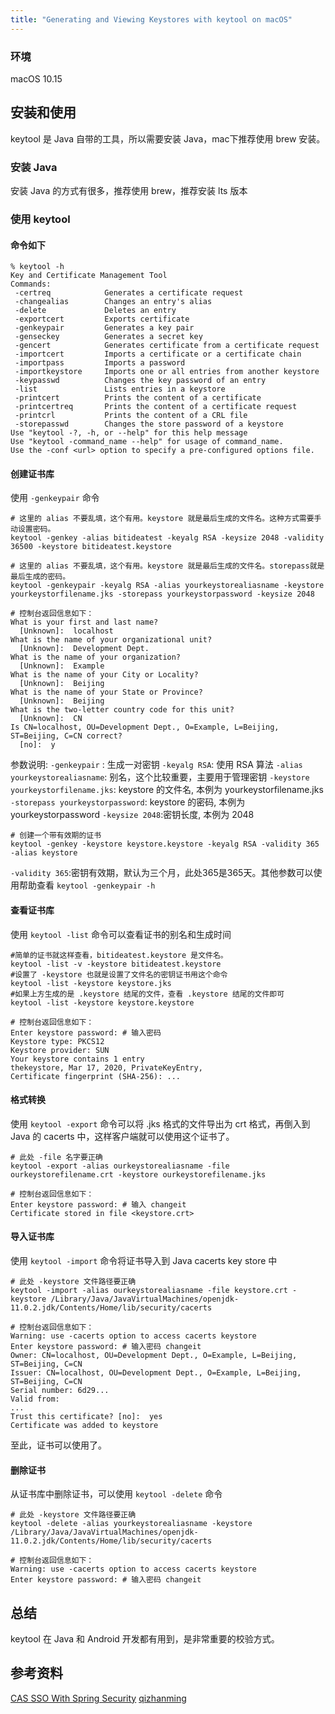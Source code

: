 ```yaml
---
title: "Generating and Viewing Keystores with keytool on macOS"
---
```



### 环境

macOS 10.15

## 安装和使用

keytool 是 Java 自带的工具，所以需要安装 Java，mac下推荐使用 brew 安装。

### 安装 Java

安装 Java 的方式有很多，推荐使用 brew，推荐安装 lts 版本

### 使用 keytool

#### 命令如下

```shell
% keytool -h
Key and Certificate Management Tool
Commands:
 -certreq            Generates a certificate request
 -changealias        Changes an entry's alias
 -delete             Deletes an entry
 -exportcert         Exports certificate
 -genkeypair         Generates a key pair
 -genseckey          Generates a secret key
 -gencert            Generates certificate from a certificate request
 -importcert         Imports a certificate or a certificate chain
 -importpass         Imports a password
 -importkeystore     Imports one or all entries from another keystore
 -keypasswd          Changes the key password of an entry
 -list               Lists entries in a keystore
 -printcert          Prints the content of a certificate
 -printcertreq       Prints the content of a certificate request
 -printcrl           Prints the content of a CRL file
 -storepasswd        Changes the store password of a keystore
Use "keytool -?, -h, or --help" for this help message
Use "keytool -command_name --help" for usage of command_name.
Use the -conf <url> option to specify a pre-configured options file.
```

#### 创建证书库

使用 `-genkeypair` 命令

```shell
# 这里的 alias 不要乱填，这个有用。keystore 就是最后生成的文件名。这种方式需要手动设置密码。
keytool -genkey -alias bitideatest -keyalg RSA -keysize 2048 -validity 36500 -keystore bitideatest.keystore

# 这里的 alias 不要乱填，这个有用。keystore 就是最后生成的文件名。storepass就是最后生成的密码。
keytool -genkeypair -keyalg RSA -alias yourkeystorealiasname -keystore yourkeystorfilename.jks -storepass yourkeystorpassword -keysize 2048

# 控制台返回信息如下：
What is your first and last name?
  [Unknown]:  localhost
What is the name of your organizational unit?
  [Unknown]:  Development Dept.
What is the name of your organization?
  [Unknown]:  Example
What is the name of your City or Locality?
  [Unknown]:  Beijing
What is the name of your State or Province?
  [Unknown]:  Beijing
What is the two-letter country code for this unit?
  [Unknown]:  CN
Is CN=localhost, OU=Development Dept., O=Example, L=Beijing, ST=Beijing, C=CN correct?
  [no]:  y
```

参数说明:
`-genkeypair` : 生成一对密钥
`-keyalg RSA`: 使用 RSA 算法
`-alias yourkeystorealiasname`: 别名，这个比较重要，主要用于管理密钥
`-keystore yourkeystorfilename.jks`: keystore 的文件名, 本例为 yourkeystorfilename.jks
`-storepass yourkeystorpassword`: keystore 的密码, 本例为 yourkeystorpassword
`-keysize 2048`:密钥长度, 本例为 2048

```shell
# 创建一个带有效期的证书
keytool -genkey -keystore keystore.keystore -keyalg RSA -validity 365 -alias keystore
```

`-validity 365`:密钥有效期，默认为三个月，此处365是365天。其他参数可以使用帮助查看 `keytool -genkeypair -h`

#### 查看证书库

使用 `keytool -list` 命令可以查看证书的别名和生成时间

```shell
#简单的证书就这样查看，bitideatest.keystore 是文件名。
keytool -list -v -keystore bitideatest.keystore
#设置了 -keystore 也就是设置了文件名的密钥证书用这个命令
keytool -list -keystore keystore.jks
#如果上方生成的是 .keystore 结尾的文件，查看 .keystore 结尾的文件即可
keytool -list -keystore keystore.keystore

# 控制台返回信息如下：
Enter keystore password: # 输入密码
Keystore type: PKCS12
Keystore provider: SUN
Your keystore contains 1 entry
thekeystore, Mar 17, 2020, PrivateKeyEntry,
Certificate fingerprint (SHA-256): ...
```

#### 格式转换

使用 `keytool -export` 命令可以将 .jks 格式的文件导出为 crt 格式，再倒入到 Java 的 cacerts 中，这样客户端就可以使用这个证书了。

```shell
# 此处 -file 名字要正确
keytool -export -alias ourkeystorealiasname -file ourkeystorefilename.crt -keystore ourkeystorefilename.jks

# 控制台返回信息如下：
Enter keystore password: # 输入 changeit
Certificate stored in file <keystore.crt>
```

#### 导入证书库

使用 `keytool -import` 命令将证书导入到 Java cacerts key store 中

```shell
# 此处 -keystore 文件路径要正确
keytool -import -alias ourkeystorealiasname -file keystore.crt -keystore /Library/Java/JavaVirtualMachines/openjdk-11.0.2.jdk/Contents/Home/lib/security/cacerts

# 控制台返回信息如下：
Warning: use -cacerts option to access cacerts keystore
Enter keystore password: # 输入密码 changeit
Owner: CN=localhost, OU=Development Dept., O=Example, L=Beijing, ST=Beijing, C=CN
Issuer: CN=localhost, OU=Development Dept., O=Example, L=Beijing, ST=Beijing, C=CN
Serial number: 6d29...
Valid from:
...
Trust this certificate? [no]:  yes
Certificate was added to keystore
```

至此，证书可以使用了。

#### 删除证书

从证书库中删除证书，可以使用 `keytool -delete` 命令

```shell
# 此处 -keystore 文件路径要正确
keytool -delete -alias yourkeystorealiasname -keystore /Library/Java/JavaVirtualMachines/openjdk-11.0.2.jdk/Contents/Home/lib/security/cacerts

# 控制台返回信息如下：
Warning: use -cacerts option to access cacerts keystore
Enter keystore password: # 输入密码 changeit
```

## 总结

keytool 在 Java 和 Android 开发都有用到，是非常重要的校验方式。

## 参考资料

[CAS SSO With Spring Security](https://www.baeldung.com/spring-security-cas-sso)
[qizhanming](https://qizhanming.com/blog/2020/03/17/how-to-use-keytool-on-macos)

